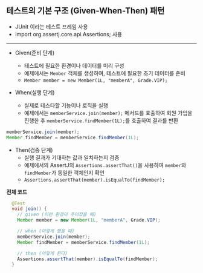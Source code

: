 ## 테스트의 기본 구조 (Given-When-Then) 패턴
- JUnit 이라는 테스트 프레임 사용
- import org.assertj.core.api.Assertions; 사용
--- 
- Given(준비 단계)
  - 테스트에 필요한 환경이나 데이터를 미리 구성
  - 예제에서는 `Member` 객체를 생성하여, 테스트에 필요한 초기 데이터를 준비
  - `Member member = new Member(1L, "memberA", Grade.VIP);`

- When(실행 단계)
  - 실제로 테스타할 기능이나 로직을 실행
  - 예제에서는 `memberService.join(member);` 메서드를 호출하여 회원 가입을 진행한 후 `memberService.findMember(1L);`를 호출하여 결과를 반환
```java
memberService.join(member); 
Member findMember = memberService.findMember(1L);
```

- Then(검증 단계)
  - 실행 결과가 기대하는 값과 일치하는지 검증
  - 예제에서의 AssertJ의 `Assertions.assertThat()`을 사용하여 `member`와 `findMember`가 동일한 객체인지 확인
  - `Assertions.assertThat(member).isEqualTo(findMember);`

**전체 코드**
```java
  @Test
  void join() {
    // given (이런 환경이 주어졌을 때)
    Member member = new Member(1L, "memberA", Grade.VIP);

    // when (이렇게 했을 때)
    memberService.join(member);
    Member findMember = memberService.findMember(1L);

    // then (이렇게 된다)
    Assertions.assertThat(member).isEqualTo(findMember);
  }
```


